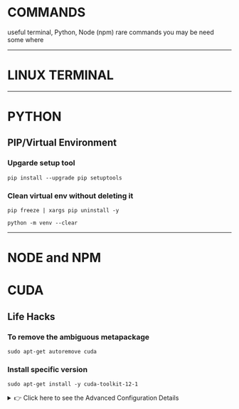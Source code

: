 # COMMANDS
useful terminal, Python, Node (npm) rare commands you may be need some where

---
# LINUX TERMINAL
---
# PYTHON

## PIP/Virtual Environment
### Upgarde setup tool
 ```terminal
pip install --upgrade pip setuptools
```  
### Clean virtual env without deleting it
 ```terminal
 pip freeze | xargs pip uninstall -y
 ```
 ```terminal
 python -m venv --clear
```

---
# NODE and NPM

# CUDA

## Life Hacks
### To remove the ambiguous metapackage
`sudo apt-get autoremove cuda`
### Install specific version
`sudo apt-get install -y cuda-toolkit-12-1`

<details>
<summary>👉 Click here to see the Advanced Configuration Details</summary>

This is a hidden section that only appears when you click the summary text.

You can put any markdown inside here, like:
* A list item
* Another list item

```javascript
// even a code block
console.log("Hello from a details block!");
